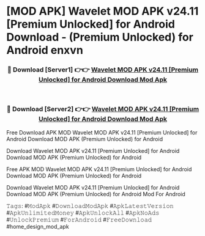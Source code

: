 # [MOD APK] Wavelet MOD APK v24.11 [Premium Unlocked] for Android Download - (Premium Unlocked) for Android enxvn



<div align="center">
<h3>🔴 Download [Server1] 👉👉 <a href="https://momento.my/?title=Wavelet_MOD_APK_v24.11_[Premium_Unlocked]_for_Android_Download">Wavelet MOD APK v24.11 [Premium Unlocked] for Android Download Mod Apk</a></h3><br>

<h3>🔴 Download [Server2] 👉👉 <a href="https://momento.my/?title=Wavelet_MOD_APK_v24.11_[Premium_Unlocked]_for_Android_Download">Wavelet MOD APK v24.11 [Premium Unlocked] for Android Download Mod Apk</a></h3>
</div>



Free Download APK MOD Wavelet MOD APK v24.11 [Premium Unlocked] for Android Download MOD APK (Premium Unlocked) for Android

Download Wavelet MOD APK v24.11 [Premium Unlocked] for Android Download MOD APK (Premium Unlocked) for Android

Free APK MOD Wavelet MOD APK v24.11 [Premium Unlocked] for Android Download MOD APK (Premium Unlocked) for Android

Download Wavelet MOD APK v24.11 [Premium Unlocked] for Android Download MOD APK (Premium Unlocked) for Android Mod For Android

𝚃𝚊𝚐𝚜: #𝙼𝚘𝚍𝙰𝚙𝚔 #𝙳𝚘𝚠𝚗𝚕𝚘𝚊𝚍𝙼𝚘𝚍𝙰𝚙𝚔 #𝙰𝚙𝚔𝙻𝚊𝚝𝚎𝚜𝚝𝚅𝚎𝚛𝚜𝚒𝚘𝚗 #𝙰𝚙𝚔𝚄𝚗𝚕𝚒𝚖𝚒𝚝𝚎𝚍𝙼𝚘𝚗𝚎𝚢 #𝙰𝚙𝚔𝚄𝚗𝚕𝚘𝚌𝚔𝙰𝚕𝚕 #𝙰𝚙𝚔𝙽𝚘𝙰𝚍𝚜 #𝚄𝚗𝚕𝚘𝚌𝚔𝙿𝚛𝚎𝚖𝚒𝚞𝚖 #𝙵𝚘𝚛𝙰𝚗𝚍𝚛𝚘𝚒𝚍 #𝙵𝚛𝚎𝚎𝙳𝚘𝚠𝚗𝚕𝚘𝚊𝚍 #home_design_mod_apk
